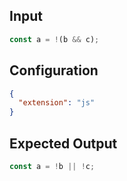 
## Input
```javascript input
const a = !(b && c);
```

## Configuration
```json configuration
{
  "extension": "js"
}
```

## Expected Output
```javascript expected output
const a = !b || !c;
```
